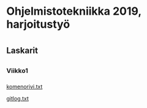 # Ohjelmistotekniikka 2019, harjoitustyö <h1>
## Laskarit <h2>
### Viikko1 <h3>
  [komenorivi.txt](https://github.com/Roeoeri/otharkka2019/blob/master/laskarit/viikko1/komentorivi.txt) 
  
  [gitlog.txt](https://github.com/Roeoeri/otharkka2019/blob/master/laskarit/viikko1/gitlog.txt)


